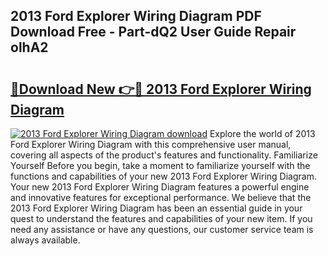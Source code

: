 ## 2013 Ford Explorer Wiring Diagram PDF Download Free - Part-dQ2 User Guide Repair olhA2

# <h2><a href="http://dfog1v.blite.top/?on=2013+Ford+Explorer+Wiring+Diagram">🔗Download New 👉🔴 2013 Ford Explorer Wiring Diagram</a></h2>

[![2013 Ford Explorer Wiring Diagram download](https://i.imgur.com/lujVjoI.png)](http://dfog1v.blite.top/?on=2013+Ford+Explorer+Wiring+Diagram)
Explore the world of 2013 Ford Explorer Wiring Diagram with this comprehensive user manual, covering all aspects of the product's features and functionality. Familiarize Yourself Before you begin, take a moment to familiarize yourself with the functions and capabilities of your new 2013 Ford Explorer Wiring Diagram. Your new 2013 Ford Explorer Wiring Diagram features a powerful engine and innovative features for exceptional performance. We believe that the 2013 Ford Explorer Wiring Diagram has been an essential guide in your quest to understand the features and capabilities of your new item. If you need any assistance or have any questions, our customer service team is always available.
